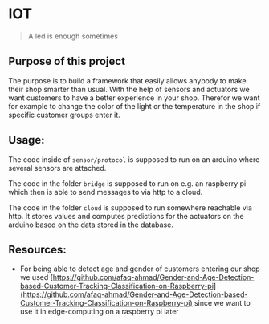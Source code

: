# IOT
> A led is enough sometimes

## Purpose of this project
The purpose is to build a framework that easily allows anybody to make their shop smarter than usual. With the help of sensors and actuators we want customers to have a better experience in your shop. Therefor we want for example to change the color of the light or the temperature in the shop if specific customer groups enter it.

## Usage:
The code inside of `sensor/protocol` is supposed to run on an arduino where several sensors are attached.

The code in the folder `bridge` is supposed to run on e.g. an raspberry pi which then is able to send messages to via http to a cloud.

The code in the folder `cloud` is supposed to run somewhere reachable via http. It stores values and computes predictions for the actuators on the arduino based on the data stored in the database.

## Resources:
- For being able to detect age and gender of customers entering our shop we used [https://github.com/afaq-ahmad/Gender-and-Age-Detection-based-Customer-Tracking-Classification-on-Raspberry-pi](https://github.com/afaq-ahmad/Gender-and-Age-Detection-based-Customer-Tracking-Classification-on-Raspberry-pi) since we want to use it in edge-computing on a raspberry pi later
